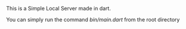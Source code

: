 This is a Simple Local Server made in dart.

You can simply run the command *bin/main.dart* from the root directory
